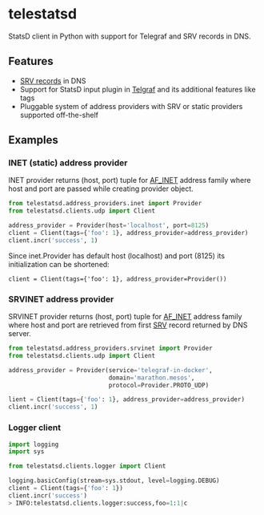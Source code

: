 # telestatsd
StatsD client in Python with support for Telegraf and SRV records in DNS.

## Features
* [SRV records](https://en.wikipedia.org/wiki/SRV_record) in DNS
* Support for StatsD input plugin in [Telgraf](https://github.com/influxdata/telegraf/blob/master/plugins/inputs/statsd/README.md) and its additional features like tags
* Pluggable system of address providers with SRV or static providers supported off-the-shelf


## Examples

### INET (static) address provider

INET provider returns (host, port) tuple for [AF_INET](https://docs.python.org/2/library/socket.html#socket.AF_INET) address family where host and port are passed while creating provider object.

```python
from telestatsd.address_providers.inet import Provider
from telestatsd.clients.udp import Client

address_provider = Provider(host='localhost', port=8125)
client = Client(tags={'foo': 1}, address_provider=address_provider)
client.incr('success', 1)
```

Since inet.Provider has default host (localhost) and port (8125) its initialization can be shortened:

```
client = Client(tags={'foo': 1}, address_provider=Provider())
```

### SRVINET address provider

SRVINET provider returns (host, port) tuple for [AF_INET](https://docs.python.org/2/library/socket.html#socket.AF_INET) address family where host and port are retrieved from first [SRV](https://en.wikipedia.org/wiki/SRV_record) record returned by DNS server.

```python
from telestatsd.address_providers.srvinet import Provider
from telestatsd.clients.udp import Client

address_provider = Provider(service='telegraf-in-docker',
                            domain='marathon.mesos',
                            protocol=Provider.PROTO_UDP)

lient = Client(tags={'foo': 1}, address_provider=address_provider)
client.incr('success', 1)
```

### Logger client

```python
import logging
import sys

from telestatsd.clients.logger import Client

logging.basicConfig(stream=sys.stdout, level=logging.DEBUG)
client = Client(tags={'foo': 1})
client.incr('success')
> INFO:telestatsd.clients.logger:success,foo=1:1|c
```
